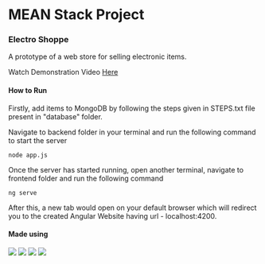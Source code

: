 # MEAN Stack Project

<h3>Electro Shoppe</h3>

A prototype of a web store for selling electronic items.

Watch Demonstration Video [Here](https://drive.google.com/file/d/1SfF_ej1I5rWFWNcX7cMNd78H8FNWft8h/view)

<h4>How to Run</h4>

Firstly, add items to MongoDB by following the steps given in STEPS.txt file present in "database" folder.

Navigate to backend folder in your terminal and run the following command to start the server

```
node app.js
```

Once the server has started running, open another terminal, navigate to frontend folder and run the following command

```
ng serve
```

After this, a new tab would open on your default browser which will redirect you to the created Angular Website having url -  localhost:4200.

<h4>Made using</h4>

[![](https://img.shields.io/badge/Mongo_DB-green?style=flat-square&logo=mongodb)](https://flutter.dev/docs)
[![](https://img.shields.io/badge/Express-black?style=flat-square&logo=express)](https://flutter.dev/docs)
[![](https://img.shields.io/badge/Node-green?style=flat-square&logo=mongodb)](https://flutter.dev/docs)
[![](https://img.shields.io/badge/Angular-red?style=flat-square&logo=angular)](https://flutter.dev/docs)
